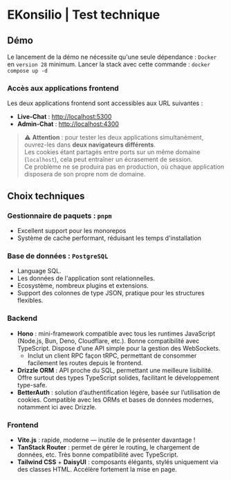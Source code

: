 # EKonsilio | Test technique

## Démo

Le lancement de la démo ne nécessite qu'une seule dépendance : `Docker` en `version 28` minimum.
Lancer la stack avec cette commande : `docker compose up -d`

### Accès aux applications frontend

Les deux applications frontend sont accessibles aux URL suivantes :

- **Live-Chat** : [http://localhost:5300](http://localhost:5300)
- **Admin-Chat** : [http://localhost:4300](http://localhost:4300)

> ⚠️ **Attention** : pour tester les deux applications simultanément, ouvrez-les dans **deux navigateurs différents**.  
> Les cookies étant partagés entre ports sur un même domaine (`localhost`), cela peut entraîner un écrasement de session.  
> Ce problème ne se produira pas en production, où chaque application disposera de son propre nom de domaine.

## Choix techniques

### Gestionnaire de paquets : `pnpm`

- Excellent support pour les monorepos
- Système de cache performant, réduisant les temps d'installation

### Base de données : `PostgreSQL`

- Language SQL.
- Les données de l'application sont relationnelles.
- Ecosystème, nombreux plugins et extensions.
- Support des colonnes de type JSON, pratique pour les structures flexibles.

### Backend

- **Hono** : mini-framework compatible avec tous les runtimes JavaScript (Node.js, Bun, Deno, Cloudflare, etc.). Bonne compatibilité avec TypeScript. Dispose d'une API simple pour la gestion des WebSockets.
  - Inclut un client RPC façon tRPC, permettant de consommer facilement les routes depuis le frontend.
- **Drizzle ORM** : API proche du SQL, permettant une meilleure lisibilité. Offre surtout des types TypeScript solides, facilitant le développement type-safe.
- **BetterAuth** : solution d’authentification légère, basée sur l’utilisation de cookies. Compatible avec les ORMs et bases de données modernes, notamment ici avec Drizzle.

### Frontend

- **Vite.js** : rapide, moderne — inutile de le présenter davantage !
- **TanStack Router** : permet de gérer le routing, le chargement de données, etc. Très bonne compatibilité avec TypeScript.
- **Tailwind CSS** + **DaisyUI** : composants élégants, stylés uniquement via des classes HTML. Accélère fortement la mise en page.
